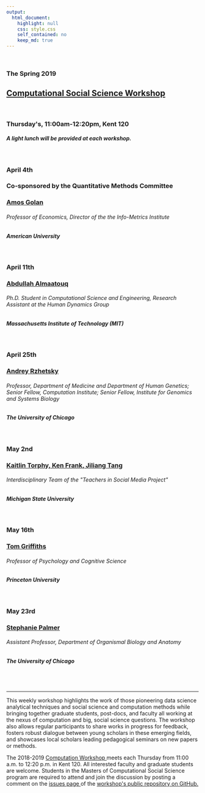 ```yaml
---
output:
  html_document:
    highlight: null
    css: style.css
    self_contained: no
    keep_md: true
---
```






<br>

<h3 class=pfblock-header> The Spring 2019 </h3>
<h2 class=pfblock-header4> <a href="https://macss.uchicago.edu/content/computation-workshop"> Computational Social Science Workshop </a> </h2>
<br>
<h3 class=pfblock-header3> Thursday's, 11:00am-12:20pm, Kent 120 </h3>
<h5 class=pfblock-header3>A light lunch will be provided at each workshop.</h5>
<br>

<h3 class=pfblock-header4> April 4th </h3>
<h3 class=pfblock-header4> Co-sponsored by the Quantitative Methods Committee </h3>
<h3 class=pfblock-header4><a href="https://www.american.edu/cas/faculty/agolan.cfm"> Amos Golan </a> </h3>
<h6 class=pfblock-header4>Professor of Economics, Director of the the Info-Metrics Institute</h6>
<h5 class=pfblock-header4>American University</h5>
<br>


<h3 class=pfblock-header4> April 11th </h3>
<h3 class=pfblock-header4><a href="http://www.amaatouq.com/"> Abdullah Almaatouq </a> </h3>
<h6 class=pfblock-header4> Ph.D. Student in Computational Science and Engineering, Research Assistant at the Human Dynamics Group </h6>
<h5 class=pfblock-header4>Massachusetts Institute of Technology (MIT)</h5>
<br>


<h3 class=pfblock-header4> April 25th </h3>
<h3 class=pfblock-header4><a href="https://genes.uchicago.edu/directory/andrey-rzhetsky-phd"> Andrey Rzhetsky </a> </h3>
<h6 class=pfblock-header4>Professor, Department of Medicine and Department of Human Genetics; Senior Fellow, Computation Institute; Senior Fellow, Institute for Genomics and Systems Biology</h6>
<h5 class=pfblock-header4>The University of Chicago</h5>
<br>


<h3 class=pfblock-header4> May 2nd </h3>
<h3 class=pfblock-header4><a href="https://www.teachersinsocialmedia.com/who-we-are"> Kaitlin Torphy, Ken Frank, Jiliang Tang </a> </h3>
<h6 class=pfblock-header4>Interdisciplinary Team of the "Teachers in Social Media Project"</h6>
<h5 class=pfblock-header4>Michigan State University</h5>
<br>


<h3 class=pfblock-header4> May 16th </h3>
<h3 class=pfblock-header4><a href="https://psych.princeton.edu/person/tom-griffiths"> Tom Griffiths </a> </h3>
<h6 class=pfblock-header4>Professor of Psychology and Cognitive Science</h6>
<h5 class=pfblock-header4>Princeton University</h5>
<br>


<h3 class=pfblock-header4> May 23rd </h3>
<h3 class=pfblock-header4><a href="https://pondside.uchicago.edu/oba/faculty/palmer_s.html"> Stephanie Palmer </a> </h3>
<h6 class=pfblock-header4>Assistant Professor, Department of Organismal Biology and Anatomy</h6>
<h5 class=pfblock-header4>The University of Chicago</h5>
<br>


<br>

---

<p class=footertext2> This weekly workshop highlights the work of those pioneering data science analytical techniques and social science and computation methods while bringing together graduate students, post-docs, and faculty all working at the nexus of computation and big, social science questions. The workshop also allows regular participants to share works in progress for feedback, fosters robust dialogue between young scholars in these emerging fields, and showcases local scholars leading pedagogical seminars on new papers or methods. </p>

<p class=footertext2> The 2018-2019 <a href="https://macss.uchicago.edu/content/computation-workshop"> Computation Workshop </a> meets each Thursday from 11:00 a.m. to 12:20 p.m. in Kent 120. All interested faculty and graduate students are welcome. Students in the Masters of Computational Social Science program are required to attend and join the discussion by posting a comment on the <a href="https://github.com/uchicago-computation-workshop/README"> issues page </a> of the <a href="https://github.com/uchicago-computation-workshop"> workshop's public repository on GitHub.</a></p>
